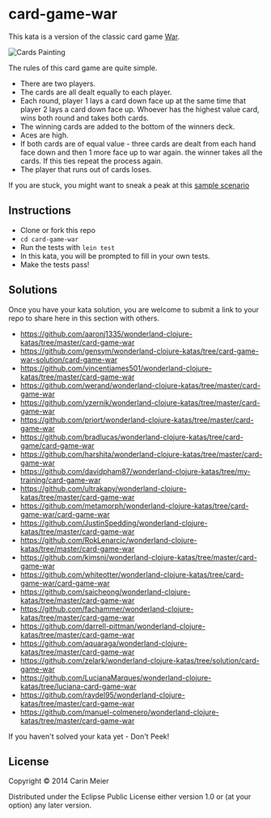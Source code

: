 # card-game-war

This kata is a version of the classic card game [War](http://en.wikipedia.org/wiki/War_%28card_game%29).

![Cards Painting](/images/cardspainting.gif)


The rules of this card game are quite simple.

- There are two players.
- The cards are all dealt equally to each player.
- Each round, player 1 lays a card down face up at the same time that
  player 2 lays a card down face up.  Whoever has the highest value
  card, wins both round and takes both cards.
- The winning cards are added to the bottom of the winners deck.
- Aces are high.
- If both cards are of equal value - three cards are dealt from each hand face down and then 1 more face up to war again. the winner takes all the cards. If this ties repeat the process again.
- The player that runs out of cards loses.

If you are stuck, you might want to sneak a peak at this [sample scenario](sample_scenario.md)

## Instructions

- Clone or fork this repo
- `cd card-game-war`
- Run the tests with `lein test`
- In this kata, you will be prompted to fill in your own tests.
- Make the tests pass!

## Solutions

Once you have your kata solution, you are welcome to submit a link to your repo to share here in this section with others.

* https://github.com/aaronj1335/wonderland-clojure-katas/tree/master/card-game-war
* https://github.com/gensym/wonderland-clojure-katas/tree/card-game-war-solution/card-game-war
* https://github.com/vincentjames501/wonderland-clojure-katas/tree/master/card-game-war
* https://github.com/werand/wonderland-clojure-katas/tree/master/card-game-war
* https://github.com/yzernik/wonderland-clojure-katas/tree/master/card-game-war
* https://github.com/priort/wonderland-clojure-katas/tree/master/card-game-war
* https://github.com/bradlucas/wonderland-clojure-katas/tree/card-game/card-game-war
* https://github.com/harshita/wonderland-clojure-katas/tree/master/card-game-war
* https://github.com/davidpham87/wonderland-clojure-katas/tree/my-training/card-game-war
* https://github.com/ultrakapy/wonderland-clojure-katas/tree/master/card-game-war
* https://github.com/metamorph/wonderland-clojure-katas/tree/card-game-war/card-game-war
* https://github.com/JustinSpedding/wonderland-clojure-katas/tree/master/card-game-war
* https://github.com/RokLenarcic/wonderland-clojure-katas/tree/master/card-game-war
* https://github.com/kimsnj/wonderland-clojure-katas/tree/master/card-game-war
* https://github.com/whiteotter/wonderland-clojure-katas/tree/card-game-war/card-game-war
* https://github.com/saicheong/wonderland-clojure-katas/tree/master/card-game-war
* https://github.com/fachammer/wonderland-clojure-katas/tree/master/card-game-war
* https://github.com/darrell-pittman/wonderland-clojure-katas/tree/master/card-game-war
* https://github.com/aquaraga/wonderland-clojure-katas/tree/master/card-game-war
* https://github.com/zelark/wonderland-clojure-katas/tree/solution/card-game-war
* https://github.com/LucianaMarques/wonderland-clojure-katas/tree/luciana-card-game-war
* https://github.com/raydel95/wonderland-clojure-katas/tree/master/card-game-war
* https://github.com/manuel-colmenero/wonderland-clojure-katas/tree/master/card-game-war

If you haven't solved your kata yet - Don't Peek!

## License

Copyright © 2014 Carin Meier

Distributed under the Eclipse Public License either version 1.0 or (at
your option) any later version.
